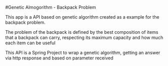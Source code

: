 #Genetic Almogorithm - Backpack Problem

This app is a API based on genetic algorithm created as a example for the backpack problem.

The problem of the backpack is defined by the best composition of items that a backpack can carry, respecting its 
maximum capacity and how much each item can be useful

This API is a Spring Project to wrap a genetic algorithm, getting an answer via http response and based
on parameter received